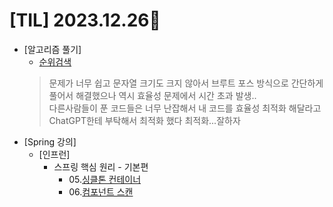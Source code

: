 # [TIL] 2023.12.26📒

* [알고리즘 풀기]
  * [순위검색](https://github.com/elephant97/PROGRAMMERS/blob/main/Java/Level%202/%EC%88%9C%EC%9C%84%EA%B2%80%EC%83%89.java)
   > 문제가 너무 쉽고 문자열 크기도 크지 않아서 브루트 포스 방식으로 간단하게 풀어서 해결했으나 역시 효율성 문제에서 시간 초과 발생..     
   > 다른사람들이 푼 코드들은 너무 난잡해서 내 코드를 효율성 최적화 해달라고 ChatGPT한테 부탁해서 최적화 했다 최적화...잘하자
* [Spring 강의]
  * [인프런]
    * 스프링 핵심 원리 - 기본편
      * 05.[싱클톤 컨테이너](../Study/Spring/singletonContainer.md)
      * 06.[컴포넌트 스캔](../Study/Spring/ComponentScan.md)
  
